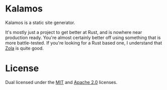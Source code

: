 # Kalamos

Kalamos is a static site generator.

It's mostly just a project to get better at Rust, and is nowhere near production ready. You're almost certainly better off using something that is more battle-tested. If you're looking for a Rust based one, I understand that [Zola](https://www.getzola.org/) is quite good.

# License

Dual licensed under the [MIT](./LICENSE-MIT) and [Apache 2.0](./LICENSE-APACHE) licenses.
